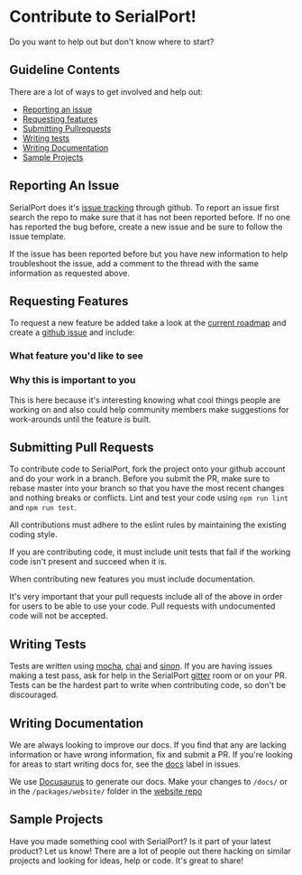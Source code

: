 # Contribute to SerialPort!

Do you want to help out but don't know where to start?

## Guideline Contents

There are a lot of ways to get involved and help out:
- [Reporting an issue](#reporting-issues)
- [Requesting features](#requesting-features)
- [Submitting Pullrequests](#pullrequests)
- [Writing tests](#writing-tests)
- [Writing Documentation](#writing-docs)
- [Sample Projects](#sample-projects)

<a name="reporting-issues"></a>
## Reporting An Issue

SerialPort does it's [issue tracking](https://github.com/serialport/node-serialport/issues) through github. To report an issue first search the repo to make sure that it has not been reported before.  If no one has reported the bug before, create a new issue and be sure to follow the issue template.

If the issue has been reported before but you have new information to help troubleshoot the issue, add a comment to the thread with the same information as requested above.

<a name="requesting-features"></a>
## Requesting Features
To request a new feature be added take a look at the [current roadmap](https://github.com/serialport/node-serialport/milestones) and create a [github issue](https://github.com/serialport/node-serialport/issues) and include:

### What feature you'd like to see

### Why this is important to you

This is here because it's interesting knowing what cool things people are working on and also could help community members make suggestions for work-arounds until the feature is built.

<a name="pullrequests"></a>
## Submitting Pull Requests
To contribute code to SerialPort, fork the project onto your github account and do your work in a branch. Before you submit the PR, make sure to rebase master into your branch so that you have the most recent changes and nothing breaks or conflicts.  Lint and test your code using `npm run lint` and `npm run test`.

All contributions must adhere to the eslint rules by maintaining the existing coding style.

If you are contributing code, it must include unit tests that fail if the working code isn't present and succeed when it is.

When contributing new features you must include documentation.

It's very important that your pull requests include all of the above in order for users to be able to use your code. Pull requests with undocumented code will not be accepted.

<a name="writing-tests"></a>
## Writing Tests

Tests are written using [mocha](https://mochajs.org/), [chai](http://chaijs.com/) and [sinon](http://sinonjs.org/).  If you are having issues making a test pass, ask for help in the SerialPort [gitter](https://gitter.im/serialport/node-serialport) room or on your PR.  Tests can be the hardest part to write when contributing code, so don't be discouraged.

<a name="writing-docs"></a>
## Writing Documentation

We are always looking to improve our docs.  If you find that any are lacking information or have wrong information, fix and submit a PR.  If you're looking for areas to start writing docs for, see the [docs](https://github.com/serialport/node-serialport/labels/docs) label in issues.

We use [Docusaurus](https://docusaurus.io/) to generate our docs. Make your changes to `/docs/` or in the `/packages/website/` folder in the [website repo](https://github.com/serialport/website)

<a name="sample-projects"></a>
## Sample Projects

Have you made something cool with SerialPort? Is it part of your latest product? Let us know! There are a lot of people out there hacking on similar projects and looking for ideas, help or code. It's great to share!

